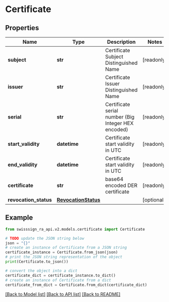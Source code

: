 # Certificate


## Properties

Name | Type | Description | Notes
------------ | ------------- | ------------- | -------------
**subject** | **str** | Certificate Subject Distinguished Name | [readonly] 
**issuer** | **str** | Certificate Issuer Distinguished Name | [readonly] 
**serial** | **str** | Certificate serial number (Big Integer HEX encoded) | [readonly] 
**start_validity** | **datetime** | Certificate start validity in UTC | [readonly] 
**end_validity** | **datetime** | Certificate start validity in UTC | [readonly] 
**certificate** | **str** | base64 encoded DER certificate | [readonly] 
**revocation_status** | [**RevocationStatus**](RevocationStatus.md) |  | [optional] 

## Example

```python
from swisssign_ra_api.v2.models.certificate import Certificate

# TODO update the JSON string below
json = "{}"
# create an instance of Certificate from a JSON string
certificate_instance = Certificate.from_json(json)
# print the JSON string representation of the object
print(Certificate.to_json())

# convert the object into a dict
certificate_dict = certificate_instance.to_dict()
# create an instance of Certificate from a dict
certificate_from_dict = Certificate.from_dict(certificate_dict)
```
[[Back to Model list]](../README.md#documentation-for-models) [[Back to API list]](../README.md#documentation-for-api-endpoints) [[Back to README]](../README.md)


